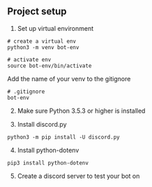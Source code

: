 ## Project setup
1. Set up virtual environment
```
# create a virtual env
python3 -m venv bot-env

# activate env
source bot-env/bin/activate
```
Add the name of your venv to the gitignore
```
# .gitignore
bot-env
```

2. Make sure Python 3.5.3 or higher is installed

3. Install discord.py
```
python3 -m pip install -U discord.py
```

4. Install python-dotenv
```
pip3 install python-dotenv
```
5. Create a discord server to test your bot on
